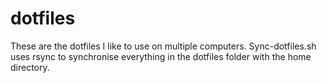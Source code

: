 dotfiles
========

These are the dotfiles I like to use on multiple computers. Sync-dotfiles.sh uses rsync to synchronise everything in the dotfiles folder with the home directory.